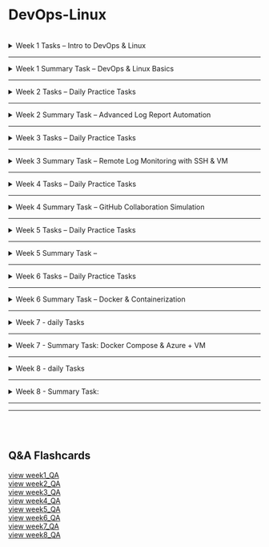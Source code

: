 # DevOps-Linux
<br />

<details>
<summary>Week 1 Tasks – Intro to DevOps & Linux</summary>
<br />

## 1. Basic Linux Commands

```bash
# Basic commands to Navigate and manage directories

pwd                   # Print current directory
ls                    # List contents of the directory
mkdir devops_test     # Create new directory
cd devops_test        # Change to that directory
touch testfile.txt    # Create a test file
rm testfile.txt       # Delete the test file
cd ..                 # Go back one directory (can also do cd ../../ and etc)
rm -r devops_test     # Delete the directory
```

## 2. Create Users and Assign to Custom Group

```bash
# Create a new group
sudo groupadd devopsteam

# Create users and assign them to the group
sudo useradd -m -G devopsteam user1
sudo useradd -m -G devopsteam user2

# Verify group membership
groups user1
groups user2
```

## 3. Change File and Directory Permissions

```bash
# Create a directory and a file
mkdir /tmp/secure_folder
touch /tmp/secure_folder/groupfile.txt

# Change ownership to a user and group
sudo chown user1:devopsteam /tmp/secure_folder/groupfile.txt

# Change permissions to allow group read/write
sudo chmod 660 /tmp/secure_folder/groupfile.txt

# Verify permissions
ls -l /tmp/secure_folder/groupfile.txt
```

</details>

******

<details>
<summary>Week 1 Summary Task – DevOps & Linux Basics</summary>
<br />

## Part 1: Creating Directory Structure & Permissions

```bash
# Create base project directory in user's home directory
mkdir -p ~/project1/docs ~/project1/scripts

# Set permissions
chmod 744 ~/project1/scripts  # Owner: rwx, Group/Others: r--
chmod 777 ~/project1/docs     # Everyone: rwx (write access for all users)
```

## Part 2: User & Group Management

```bash
# Create user and group
sudo groupadd devteam
sudo useradd -m -G devteam devuser

# Set 'project1' ownership to your user and give group read-only access
sudo chown $USER:devteam ~/project1
chmod 740 ~/project1  # Owner: rwx, Group: r--, Others: ---
```

## Part 3: Verification Commands

```bash
# Show final directory structure and permissions
ls -lR ~/project1

# Show group membership for devuser
groups devuser
```
Screenshot of the outcome:  
![alt text](images/image.png)
## Command Explanations

- `mkdir -p`: Creates directories; `-p` ensures parent directories are made as needed.
- `chmod 744`: Sets file/directory permissions (`7`=rwx, `4`=r--).
- `chmod 777`: Gives full read/write/execute permissions to all.
- `groupadd`: Adds a new group to the system.
- `useradd -m -G`: Creates a user with a home directory and adds them to a group.
- `chown`: Changes ownership of a file or directory.
- `ls -lR`: Recursively lists directory contents with permissions.
- `groups`: Shows all groups a user belongs to.

> When we use `$USER` it becomes the current username (in my case Benny06nov21).

> We can use 'whoami' to confirm the current username:

</details>

******

<details>
<summary>Week 2 Tasks – Daily Practice Tasks</summary>
<br />

## Task 1: Hello DevOps Script

### Create the Script file `hello_devops.sh`

```bash
nano hello_devops.sh
```

### now we are in the file with nano editor, we can write the script:
```bash
#!/bin/bash
echo "Hello DevOps"
```
* to save press CTRL+O and then press enter.
* then to exit the nano press CTRL+X
* `#!/bin/bash`: Tells the system to use the Bash shell to run this script.

### Make Executable and Run:
```bash
chmod +x hello_devops.sh
./hello_devops.sh
```

---

## Task 2: File & Directory Checker

### Create the Script file same way as in first task: `check_file.sh`
```bash
#!/bin/bash

if [ -z "$1" ]; then
  echo "Usage: ./check_file.sh <filename>"
  exit 1
fi

if [ -f "$1" ]; then
  echo "$1 is a file."
elif [ -d "$1" ]; then
  echo "$1 is a directory."
else
  echo "$1 does not exist."
fi
```
- `$1`: is the first argument passed to the script.
- `-z`: checks if it's an empty string.
- `-f`: checks if a file exists and is a regular file.
- `-d`: checks if the path is a directory.

### Make Executable and Run:
```bash
chmod +x check_file.sh
./check_file.sh hello_devops.sh
```

---

## Task 3: List Files with Sizes

### Create the Script file same way as previous tasks: `list_files.sh`
```bash
#!/bin/bash

printf "%-30s %-10s\n" "Filename" "Size (KB)"
printf "%-30s %-10s\n" "--------" "----------"

for file in *; do
  if [ -f "$file" ]; then
    size=$(du -k "$file" | cut -f1)
    printf "%-30s %-10s\n" "$file" "$size"
  fi
done
```
- `printf "%-30s %-10s\n"`: Prints a formatted line with two columns:
    - %-30s → left-align string to 30 characters (for filename)
    - %-10s → left-align string to 10 characters (for file size)
    - The first two printf lines print the header and underline for the table.
- for file in *: Loops over all items in the current directory (files and folders).
- if [ -f "$file" ]; then: Checks if the item is a regular file (ignores folders).
    - du -k "$file":
    - du = disk usage
- -k = show size in kilobytes (KB)
- `cut -f1`: Cuts the first column of the du output (the size number).
- `size=$(...)`: Stores the file size into a variable called size.
- `printf ... "$file" "$size"`: Prints a row of the table with the filename and its size.

### Make Executable and Run:
```bash
chmod +x list_files.sh
./list_files.sh
```

---

## Task 4: Search for ERROR Logs

### Create a file for testing the script: `access.log`
```bash
cat > access.log << EOF
this is the first line
this is 2nd line with ERROR 
this is ERROR line 
this line has ERROR also
this ERROR line has two ERROR
EOF
```
- total ERROR count is 5, but there 4 lines with ERROR, i will demonstrate the difference below.

### Create the Script file with nano: `find_errors.sh`
```bash
#!/bin/bash

echo "Lines with ERROR:"
grep "ERROR" access.log

echo "Wrong ERROR count:"
grep -c "ERROR" access.log

echo "Correct ERROR count:"
grep -o "ERROR" access.log | wc -l
```
- if using `grep -c "ERROR" access.log` it will return '4' which is incorrect because `-c` Counts matching lines.
- if using `grep -o "ERROR" access.log | wc -l` it will return '5' which is the correct answer because:
    - `-o`: Only print matching parts
    - and then we pipe the result and use `wc -l` to count total matches

### Make Executable and Run::
```bash
chmod +x find_errors.sh
./find_errors.sh
```

---

## Task 5: AWK Column Extractor

### Create a file for testing the one-liner: `data.csv`
```bash
cat > data.csv << EOF
1,Benny,Developer
2,Shalom,Backend
3,Benjamin,DevOps
4,Bennyaaa,Linux
5,BennySh,SoftwareEngineer
EOF
```

### One-liner AWK for `data.csv`:
```bash
awk -F',' '{ print $2 }' data.csv
```

- `awk`: A text-processing tool.
- `-F','`: sets comma as the Separator (instead of the default: spaces).
- `{ print $2 }`: prints the second column.


</details>

******


<details>
<summary>Week 2 Summary Task – Advanced Log Report Automation</summary>
<br />

## Task Overview

creating a modular, user-friendly script that analyzes log files, generates a professional report, and supports dynamic input parameters.

---

## Detailed script with comments:
#### (the clean script file `advanced_log_report.sh` without commnets is in the 'week2_summary' folder)
```bash
#!/bin/bash

# Advanced Log Report Generator

# CONFIG
TIMESTAMP=$(date +"%Y-%m-%d_%H-%M-%S")
REPORT_TXT="report_$TIMESTAMP.txt"
REPORT_CSV="report_$TIMESTAMP.csv"
KEYWORDS=()
LOG_DIR=""
START_TIME=$(date +%s.%N)
COLOR_ON=false
RECURSIVE=false

# print help when using the option '--help'
print_help() {
    echo "Usage: $0 <log_directory> [--keywords KEY1 KEY2 ...] [--recursive] [--color] [--help]"
    echo ""
    echo "Options:"
    echo "  --keywords    List of keywords to search for (for example, ERROR WARNING CRITICAL)"
    echo "  --recursive   Recursively scan all subdirectories"
    echo "  --color       Enable colored terminal output"
    echo "  --help        Display this help message"
    exit 0
}

show_spinner() {
    local filename="$1"
    local spinstr='|/-\\'
    local delay=0.1

    for i in {1..10}; do
        printf "\r[%c] Scanning: %s" "${spinstr:i%4:1}" "$filename" >&1
        sleep $delay
    done
    printf "\r[V] Scanning: %s\n" "$filename"
}

# parsing arguments
parse_args() {
    while [[ $# -gt 0 ]]; do # while still unchecked arguments (args>0)
        case "$1" in
            --keywords)
                shift
                while [[ $# -gt 0 && ! "$1" =~ ^-- ]]; do # while (keywords>0) and current argument ($1) does not start with --
                    KEYWORDS+=("$1") # add the current argument to the KEYWORDS array
                    shift # move to the next argument
                done
                ;;
            --recursive)
                RECURSIVE=true # set flag of recursive to true.
                shift
                ;;
            --color)
                COLOR_ON=true # set flag of color to true.
                shift
                ;;
            --help)
                print_help # calls the print_help function
                ;;
            -*)
                echo "Unknown flag: $1" # if anything else then the known args then exit with error.
                exit 1
                ;;
            *)
                LOG_DIR="$1" # set the log_dir to the first arg
                shift
                ;;
        esac
    done
}

validate_input() {
    if [[ -z "$LOG_DIR" ]]; then
        echo "Error: Log directory not provided."
        exit 1
    fi
    if [[ ! -d "$LOG_DIR" ]]; then
        echo "Error: '$LOG_DIR' is not a valid directory."
        exit 1
    fi
    if [[ ${#KEYWORDS[@]} -eq 0 ]]; then
        echo "Error: No keywords specified."
        exit 1
    fi
}

# Prints the header section for each log file in both TXT and CSV formats
print_header() {
    local filename
    filename=$(basename "$1") # extract just the filename from full path

    # Print formatted header to report.txt
    echo "Log File: $filename" | tee -a "$REPORT_TXT"
    echo "| Keyword     | Occurrences |" | tee -a "$REPORT_TXT"
    echo "|-------------|-------------|" | tee -a "$REPORT_TXT"

    # Write header to CSV
    echo "Log File: $filename" >> "$REPORT_CSV"
    echo "Keyword,Occurrences" >> "$REPORT_CSV"
}

# Prints a single row of keyword and count in both TXT and CSV formats
print_line() {
    local keyword=$1
    local count=$2

    if $COLOR_ON; then  # Print colorized line to terminal and append to report.txt
        printf "| \e[1;33m%-11s\e[0m | \e[1;36m%-11s\e[0m |\n" "$keyword" "$count" | tee -a "$REPORT_TXT"
    else                # Print plain text line and append to report.txt
        printf "| %-11s | %-11s |\n" "$keyword" "$count" | tee -a "$REPORT_TXT"
    fi

    # Write the same data to the CSV report
    echo "$keyword,$count" >> "$REPORT_CSV"
}
# \e[1;33m              - ANSI escape code to set bold yellow text
# %-11s                 - Left-align the string ($keyword and on the other $count) in an 11-character column
# \e[0m                 - Reset formatting (clear color/bold)
# \e[1;36m              - ANSI escape code to set bold cyan text
# tee -a "$REPORT_TXT"  - writes the output to both terminal (stdout) and appends (-a means "append", not overwrite) it to the file $REPORT_TXT


generate_report() {
    # Clear previous report files ('>' overwrites, '>>' appends — here we overwrite)
    echo "" > "$REPORT_TXT"
    echo "" > "$REPORT_CSV"
    
    local files
    # Determine which files to scan based on recursion flag
    if $RECURSIVE; then
        find "$LOG_DIR" -type f -name '*.log'
    else
        find "$LOG_DIR" -maxdepth 1 -type f -name '*.log'
    fi | while IFS= read -r file; do # Process each file found ### 'for' cannot safely handle filenames with spaces or newlines. we must use 'while'
        print_header "$file" # Write file section header

        # Count and write occurrences for each keyword
        for keyword in "${KEYWORDS[@]}"; do  # Loop through each keyword passed via --keywords
            count=$(grep -o "$keyword" "$file" 2>/dev/null | wc -l)  # Count how many times the keyword appears in the file
            print_line "$keyword" "$count"  # Print the result in table format and append to TXT/CSV
        done

        echo ""                     # New line to separate entries in terminal
        echo "" >> "$REPORT_TXT"    # New line in TXT report
        echo "" >> "$REPORT_CSV"    # New line in CSV report
    done
}
# wc -l         - counts how many matches
# 2>/dev/null   - silently suppress error messages from grep when:
## The file can’t be read (e.g., permission denied)
### The file is binary or corrupted
#### grep hits something unexpected and normally prints to stderr

# Calculates and prints the total script execution time
print_execution_time() {
    END_TIME=$(date +%s.%N)  # Capture current time with nanosecond precision
    DURATION=$(echo "$END_TIME - $START_TIME" | bc)  # Subtract start time from end time using bc for float math
    echo "Total Execution Time: ${DURATION} seconds" | tee -a "$REPORT_TXT"  # Print and append the duration to the report
}
# bc handles the subtraction with decimal precision, because Bash can’t subtract floats natively.

main() {
    parse_args "$@"
    validate_input
    generate_report
    print_execution_time
}

# '$@': all the command-line arguments, exactly as passed, preserving quotes.
main "$@"
```

### Key Features
- Accepts a log directory as input
- Supports `--keywords` flag with multiple terms ( `--keywords ERROR WARNING CRITICAL` )
- Recursively scans directories with `--recursive`
- Outputs results to `report.txt` and `report.csv`
- Includes total execution time
- Colored terminal output with `--color`
- Usage guide with `--help`
- Modular structure with clear functions and error handling

---

## Example Usage

```bash
chmod +x advanced_log_report.sh

# Basic usage
./advanced_log_report.sh ./logs --keywords ERROR WARNING CRITICAL

# Recursive search
./advanced_log_report.sh ./logs --keywords ERROR WARNING CRITICAL --recursive

# With color output
./advanced_log_report.sh ./logs --keywords ERROR WARNING CRITICAL --recursive --color

# Show help
./advanced_log_report.sh --help
```


### it will generate two files:
    - `report.txt`: Human-readable summary
    - `report.csv`: Machine-readable CSV format

### view them with cat (or open them manually):
```bash
cat report.txt
cat report.csv
```

</details>

******

<details>
<summary>Week 3 Tasks – Daily Practice Tasks</summary>
<br />

## Task 1: Basic IP & Port Exploration

```bash
ip a              # Show local IP addresses
ifconfig          # Alternate IP viewer (may require net-tools)

netstat -tuln     # List all listening ports (TCP/UDP)
ss -tuln          # Modern alternative to netstat
```

**Explanation of `127.0.0.1:22`:**  
127.0.0.1 this IP address is a loopback address that points to the computer, smartphone, or tablet you are using, and is also called localhost.  
Port 22 is dedicated to Secure Shell (SSH), which allows you to securely connect to a remote device and issue commands as if you were in front of it.

---

## Task 2: Generate SSH Key & Connect (+Task 3: Create Azure VM)

### Generate the SSH key:
```bash
ssh-keygen -t rsa -b 2048 -f ~/.ssh/id_rsa
```
and then presse 'enter' to accept the file location.  
and again press 'enter' two times to skip setting passphrase.

### Script to create an Azure Linux VM and Add this public key to the VM
```bash
#!/bin/bash

# Set variables
RESOURCE_GROUP="bennyVMeastus2"
LOCATION="eastus2" # cheapest for Standard_B1ls as i saw in pricing
VM_NAME="myvm"
ADMIN_USER="azureuser"

# Create resource group
az group create --name "$RESOURCE_GROUP" --location "$LOCATION"

# Create VM # Standard_B1ls is the cheapest.
az vm create \
  --resource-group "$RESOURCE_GROUP" \
  --name "$VM_NAME" \
  --image Ubuntu2204 \
  --size Standard_B1ls \
  --admin-username "$ADMIN_USER" \
  --authentication-type ssh \
  --generate-ssh-keys

# Add the public key to the VM (from ~/.ssh/id_rsa.pub)
az vm user update \
  --resource-group "$RESOURCE_GROUP" \
  --name "$VM_NAME" \
  --username "$ADMIN_USER" \
  --ssh-key-value "$(cat ~/.ssh/id_rsa.pub)"

# Open SSH port 22 (if not already open)
az vm open-port --port 22 --resource-group "$RESOURCE_GROUP" --name "$VM_NAME"
```

### Run the Script:
```bash
chmod +x create_vm_and_add_public_key.sh
./create_vm_and_add_public_key.sh
```

### Connect to the Azure VM without password:
```bash
ssh azureuser@<vm-public-ip>
```

---


## Task 4: Remote File Transfer with SCP

```bash
# if we are connected to the azure, we need to 'exit' to return to the local wsl
exit 

# Upload file
scp myfile.txt azureuser@<vm-public-ip>:/home/azureuser/

# Download file back to a different local path
scp azureuser@<vm-public-ip>:/home/azureuser/myfile.txt myfile_copied.txt

```

---

## Task 5: Run a Remote Command via SSH

```bash
# Run commands remotely
ssh -t azureuser@<vm-public-ip> "uptime"
ssh -t azureuser@<vm-public-ip> "df -h"
ssh -t azureuser@<vm-public-ip> "ls -l /home/azureuser"

# Save output locally
ssh -t azureuser@<vm-public-ip> "df -h" > vm_disk_usage.txt
```

</details>

******

<details>
<summary>Week 3 Summary Task – Remote Log
Monitoring with SSH & VM </summary>
<br />

## Task Objective:
This task is designed to consolidate the skills learned throughout Week 3 and apply them
in a practical, real-world DevOps scenario. You will connect to a remote virtual machine
using SSH, retrieve log files, analyze them for critical patterns (e.g., ERROR,
WARNING), and produce professional reports in both human-readable TXT and CSV
formats. This exercise reinforces concepts from previous weeks—including Bash
scripting, keyword parsing, working with files, and now adds secure networking and
virtual infrastructure access.

## Before we start, need to make sure you can connect to the VM without password:
(further instructions are in 'week3 - Daily Practice Tasks' above)
```bash
ssh azureuser@<vm-public-ip>
```
* after verifying, now we can `exit`

## Now we send some logs to the VM:
Script: `upload_logs_to_vm.sh`:
```bash
#!/bin/bash

REMOTE="$1"
LOCAL_FOLDER="$2"
REMOTE_FOLDER="$3"

if [[ -z "$REMOTE" || -z "$LOCAL_FOLDER" || -z "$REMOTE_FOLDER" ]]; then
  echo "Usage: $0 <user@host> <local_folder> <remote_folder>"
  echo "Example: $0 azureuser@52.1.2.3 ./logs /home/azureuser/logs_target"
  exit 1
fi

if [[ ! -d "$LOCAL_FOLDER" ]]; then
  echo "Error: '$LOCAL_FOLDER' is not a valid local directory"
  exit 1
fi

# Strip trailing slash if present
LOCAL_FOLDER="${LOCAL_FOLDER%/}"

# Ensure remote folder exists
ssh "$REMOTE" "mkdir -p \"$REMOTE_FOLDER\""

echo "Uploading '$LOCAL_FOLDER/' to $REMOTE:$REMOTE_FOLDER ..."
rsync -avz --progress "$LOCAL_FOLDER/" "$REMOTE:$REMOTE_FOLDER/"

echo "Upload complete → $REMOTE:$REMOTE_FOLDER"
```
- `-a` archive mode: preserves permissions, timestamps, symbolic links, etc.

- `-v` verbose: prints what’s happening.

- `-z` compress: compresses file data during the transfer for efficiency.

- `--progress` shows real-time progress of file transfers.

- `"$LOCAL_FOLDER/"` Trailing slash means “copy contents of the folder” (not the folder itself).

- `"$REMOTE:$REMOTE_FOLDER/"` Specifies the remote user/host and destination directory.

### Usage:
```bash
chmod +x upload_logs_to_vm.sh
./upload_logs_to_vm.sh <user@host> <local_folder> <remote_folder>
```

## Example:
```bash
./upload_logs_to_vm.sh azureuser@13.68.110.243 ./logs_to_upload /home/azureuser/logs_in_remote
```

## Now we can get logs from the VM:
Script: `remote_wrapper.sh`:
```bash
#!/bin/bash

# Remote Wrapper for Local Log Analyzer
## Downloads log files from a remote server, extracts archives,
## and invokes the local advanced_log_report.sh analyzer script.

# CONFIG
TIMESTAMP=$(date +"%Y-%m-%d_%H-%M-%S")  # Current timestamp for folder uniqueness
TMP_DIR="./tmp_logs_$TIMESTAMP"         # Temporary directory for downloaded/extracted logs
START_TIME=$(date +%s.%N)               # Start time for execution duration

# Print usage instructions
print_help() {
    echo "Usage: $0 <remote_user@host> <remote_log_dir> --keywords KEY1 [KEY2 ...] [--recursive] [--color]"
    echo ""
    echo "Positional arguments:"
    echo "  <remote_user@host>       Remote SSH login"
    echo "  <remote_log_dir>         Remote directory containing logs"
    echo ""
    echo "Options (passed to advanced_log_report.sh):"
    echo "  --keywords KEY1 [...]    Required keywords to search for"
    echo "  --recursive              Recursively scan subdirectories"
    echo "  --color                  Enable colored output"
    echo "  --help                   Show this help message"
    exit 1
}

# Validate argument count and check for --help flag
if [[ "$#" -lt 3 || "$1" == "--help" ]]; then # if args less than 3 or the first argument is --help
    print_help
fi

# Ensure required --keywords argument exists
if ! printf '%s\n' "$@" | grep -q -- "--keywords"; then
    echo "Error: Missing required --keywords argument."
    print_help
fi
# -q means “quiet” (no output, just sets exit code if found/not found), and when grep sees -- and stops treating further arguments as options.

# Extract and shift positional arguments
REMOTE_HOST="$1"       # Remote SSH login (e.g. user@host)
REMOTE_DIR="$2"        # Path to remote directory with logs
shift 2
PASSTHRU_ARGS=("$@")   # All remaining arguments passed to local analyzer

# Download logs and archives from the remote server
download_logs() {
    mkdir -p "$TMP_DIR"  # Create TMP_DIR if it doesn't exist (-p means no error if it exists)
    echo "[*] Downloading logs and archives..."
    
    # Run a remote 'find' via SSH: list all .log, .zip, .tar, .tar.gz files under REMOTE_DIR (escaped parentheses and quotes for correct remote parsing)
    ssh "$REMOTE_HOST" "find \"$REMOTE_DIR\" -type f \\( -iname '*.log' -o -iname '*.zip' -o -iname '*.tar' -o -iname '*.tar.gz' \\)" > /tmp/remote_log_list.txt # ">" overwrite if exists.

    # Read each line (remote file path) from the log list
    while IFS= read -r remote_file; do
        echo "[Downloading] $remote_file"
        # Try rsync for efficient copying:
        # -a (archive, preserves attributes), -v (verbose), -z (compress), --protect-args (handle spaces/special chars)
        # 2>/dev/null hides rsync errors (so script can fallback to scp)
        rsync -avz --protect-args "$REMOTE_HOST:$remote_file" "$TMP_DIR/" 2>/dev/null || \
        # If rsync fails (exit code not zero), use scp as fallback
        # -q (quiet), quotes protect spaces in remote path
        scp -q "$REMOTE_HOST:\"$remote_file\"" "$TMP_DIR/"
    done < /tmp/remote_log_list.txt
}
# Use rsync first for its efficiency (only transfers changes, can resume, preserves file attributes, handles spaces, and provides progress output).
# Fall back to scp for compatibility on systems where rsync is not installed or unavailable.

# Extract all supported archive types (.zip, .tar, .tar.gz)
extract_archives() {
    echo "[*] Extracting archives..."
    find "$TMP_DIR" -type f \( -iname "*.zip" -o -iname "*.tar" -o -iname "*.tar.gz" \) | while read -r archive; do
        case "$archive" in
            *.zip) unzip -q "$archive" -d "$TMP_DIR" ;; # in unzip -d is directory
            *.tar) tar -xf "$archive" -C "$TMP_DIR" ;; # but in tar its -C ## -x (extract), -f (archive file).
            *.tar.gz) tar -xzf "$archive" -C "$TMP_DIR" ;; # same here -C . ## -x (extract), -z (gzip support), -f (archive file).
        esac
    done
}

# Run the local analyzer script on the downloaded and extracted logs
run_local_analyzer() {
    echo "[*] Running local analyzer..."
    chmod +x ./advanced_log_report.sh
    ./advanced_log_report.sh "$TMP_DIR" "${PASSTHRU_ARGS[@]}"
}

# Main flow
main() {
    download_logs
    extract_archives
    run_local_analyzer
}

main
```
### Key Features
- Connects to a remote server via SSH (<user@host>)
- Accepts a remote log directory path as positional input
- Automatically downloads .log, .zip, .tar, and .tar.gz files
- Supports recursive scanning of subdirectories with --recursive
- Extracts archives locally before analysis
- Passes all flags (--keywords, --color, etc.) to the local analyzer (advanced_log_report.sh)
- Accepts --keywords with one or more terms (e.g. --keywords ERROR WARNING)
- Produces structured output: remote_report_*.txt and remote_report_*.csv (via delegated script)
- Displays execution progress with clear status messages and spinners
- Includes built-in --help with usage examples
- Modular function-based architecture for clean maintenance and extension


## Script Usage
```bash
sudo apt install unzip # the script uses unzip
chmod +x remote_wrapper.sh
./remote_wrapper.sh <remote_user@host> <remote_log_dir> [--keywords KEY1 KEY2 ...] [--recursive] [--color] [--help]
```

### Example:
```bash
./remote_wrapper.sh azureuser@13.68.110.243 /home/azureuser/logs_in_remote --keywords ERROR WARNING CRITICAL --recursive --color
```

</details>

******

<details>
<summary>Week 4 Tasks – Daily Practice Tasks </summary>
<br />

## Task 1: Branching & Switching
Initialize a new local Git repository:
```bash
git init
echo "# Week 4 Git Practice" > README.md
git add README.md
git commit -m "init"
```

Create two branches:
```bash
git checkout -b feature-a
git checkout -b feature-b
```

Switch between them:
```bash
git switch feature-a
# or
git checkout feature-a
```

Make a change on each branch and commit:
```bash
echo "Change for feature-a" >> file.txt
git add file.txt
git commit -m "Add feature-a change"
```

---

## Task 2: Simulate and Resolve Merge Conflicts
In both branches, edit the **same line** in `file.txt` to different content.

Merge one branch into the other and observe the conflict:
```bash
git checkout feature-a
git merge feature-b
```

Resolve the conflict manually in the editor or using:
```bash
git status
# Edit the file to fix conflicts
git add file.txt
git commit -m "Resolve merge conflict"
```
after `git add file.txt` and `git commit -m "Resolve merge conflict"` Git stores the resolved version and finalizes the merge.

---

## Task 3: Rebase and Cherry-Pick
before the rebase, we can view the log history by `git log --oneline`:
>$ git log --oneline  
>1605d5c (HEAD -> feature-a) Resolve merge conflict  
>97cdfc0 (feature-b) Add feature-a change  
>84a807b Add feature-a change  
>b4b7a66 (master) init  


Rebase `feature-a` onto `master`:
```bash
git checkout feature-a
git rebase master
```

if we have conflict we have few options:  
- we can resolve the conflict and then use `git rebase --continue` to continue with the rebase.
- we can skip the commit with the conflict it `git rebase --skip`.
- or we can abord the rebase with `git rebase --abort`.

i had conflict, so using the editor i made a combination of both features in the file.txt.  
and now to view the changes and the commit history log history again by `git log --oneline`:
>$ git log --oneline  
>dff5c7e (HEAD -> feature-a) add feature-a and feature-b change  
>84a807b Add feature-a change  
>b4b7a66 (master) init  

Cherry-pick a single commit from `feature-b`:
```bash
git checkout master
git cherry-pick <commit-hash>
```
if we want to cancel it we can do `git reset --hard HEAD~1`.  
This will delete the last commit and reset your branch to its previous state.


- `merge`: Adds both of the branches histories together with a special "merge commit."
- `rebase`: Moves the commits on top of the target branch, making it a straight timeline.

---

## Task 4: GitHub Pull Requests & Code Review
We can view all our branches by:
```bash
git branch # see all local branches
git branch -a # see local and remote branches
```

create remote repository (or in github UI):
```bash
gh repo create <repo_name> --public --source=. --remote=origin --push
```

Add the remote repository and push all branches:
```bash
git remote add origin https://github.com/<username>/<repo_name>.git
git push --all origin
```

can choose which branch to be the default (im changing to master):
```bash
gh repo edit --default-branch master
```

Create a pull request from `feature-a` into `master`:
```bash
gh pr create --base master --head feature-a --title "Merge feature-a" --body "This pull request merges feature-a into master."
```

---

## Task 5: Stash, Amend, and Cleanup
Make local changes and stash them:
```bash
echo "Temporary change" >> temp.txt
git add temp.txt
git stash
```

Restore the stash:
```bash
git stash pop
```

Amend the last commit:
```bash
git commit --amend -m "Updated commit message"
```

Clean up local branches already merged:
```bash
git branch --merged
git branch -d feature-b
```

</details>

******

<details>
<summary>Week 4 Summary Task – GitHub Collaboration Simulation </summary>
<br />

## Overview

### https://github.com/snir1551/week4-collaboration

This repository demonstrates a real-world collaborative Git workflow with a focus on:
- Branching and feature development.
- Conflict simulation and resolution.
- Using `rebase` and `cherry-pick` .
- Clean commit history and code review.
- Automations: GitHub Actions for linting and logging (permission given through the Settings in github).


## Repository & Branch Setup
```bash
gh repo create week4-collaboration --public --source=. --remote=origin --push
# or via GitHub UI

git branch feature-a
git branch feature-b
```

## Simulate a Merge Conflict
Edit the same line in a shared file (e.g., main.py) on both feature-a and feature-b.
```bash
git checkout feature-a
nano main.py # and write the below, and then alt+o , enter , alt+x
print("Hello from feature-a")
git add main.py
git commit -m "update main.py from feature-a"
git push -u origin feature-a

git checkout feature-b
nano main.py # and write the below, and then alt+o , enter , alt+x
print("Hello from feature-b")
git add main.py
git commit -m "update main.py from feature-b"
git push -u origin feature-b
```

## Open PR on first branch 'feature-a' and Merge to main
```bash
gh pr create --base main --head feature-a --title "Merge feature-a" --body "Add feature-a changes"
```
- Snir assigned me as reviewer and used labels for PR.  
- PR Approved and merged to main.

## Rebase feature-b branch based on new main (after merged the feature-a)
```bash
git checkout main
git pull
git checkout feature-b
git rebase main
# Resolve conflicts if any, (for example we edited the main.py)
# and then we did `git rebase --continue` to continue.
git push
```

## Open PR on second branch 'feature-b' and Merge to main
```bash
gh pr create --base main --head feature-b --title "Merge feature-b" --body "Add feature-b changes"
```
Assigned Snir as reviewer and used labels for PR.  
PR Approved and merged to main.


## added third branch to simulate cherry-pick:
we used cherry-pick to get some 'bug fix' from a branch with multiple commits: git cherry-pick bffbf23
```bash
git checkout main
git log --oneline --graph --all # used to see all the commit hash's
git cherry-pick <commit-hash> # git cherry-pick bffbf23 
git push
```
- https://github.com/snir1551/week4-collaboration/commit/7af83de4809c3ea30554f017959b2a48ada57473


## git log graph
![alt text](images/gitLogGraph.png)

## Added `REFLECTION.md`:
- What was the most challenging Git concept this week?
	1. the most challenging concept was understanding the Rebase concept and when its best to use it and how exactly.


- What did you learn about collaboration? 
	1. we learned that we need to have good communication in order to not cause conflict by working on same files or branchs,
and also make the work faster and more efficient by allowing each of the collaborator to work on different feature.
	2. that we should create issue before creating a pull request.


- What mistakes did you make and how did you fix them? 
	1. we didnt pull the recent changes from main before trying to apply changes from new branchs, which made problems

	2. we accidently commited and pushed to the wrong branch, and we fixed it by using git reset --hard HEAD~1


</details>


******

<details>
<summary>Week 5 Tasks – Daily Practice Tasks </summary>
<br />

# CI/CD with GitHub Actions
repo with the cicd implementations: https://github.com/Benny902/week5practice

## Task 1: Introduction to GitHub Actions

- **What is a GitHub Action?**  
  A GitHub Action is an automated workflow step or script that runs in response to events (like code pushes, pull requests, or issues). It’s used for tasks like building, testing, and deploying the application.

- **What is the difference between a job and a step?**  
  - A **job** is a set of steps that run on the same runner (virtual machine). Jobs run in parallel by default.  
  - A **step** is a single task within a job (like `npm install` or `echo "Hello"`). Steps run sequentially within a job.

- **What triggers a workflow?**  
  Workflows are triggered by events (like `push`, `pull_request`, `workflow_dispatch`), a schedule (cron), or manually from the GitHub Actions UI.

---

## Task 2: Basic CI Pipeline for Testing
1. In the project’s root, creating a new folder `.github/workflows`.  
2. Inside `.github/workflows`, create a file named `ci.yml`.  
3. A template for a Node.js app:

```yaml
name: CI Pipeline

on: # Runs on every push and pull request
  push:
  pull_request:

jobs:
  test:
    runs-on: ubuntu-latest
    steps:
      - uses: actions/checkout@v3
      - name: Set up Node.js
        uses: actions/setup-node@v3
        with:
          node-version: '18'
      - run: npm install # Installs dependencies
      - run: npm test # Runs test script
```

---

## Task 3: Matrix Strategy
1. modifying the `ci.yml` file to include a matrix strategy:  

```yaml
    strategy:
      matrix: # Defines a matrix for versions
        node-version: [14, 16, 18]

    steps:
        with:
          node-version: ${{ matrix.node-version }}
```
we can confirm the workflow runs once for each version by checking the 'GitHub Actions' run results.  
for example in my case: https://github.com/Benny902/week5practice/actions/runs/15419936970

---

## Task 4: Artifacts and Post-job Monitoring

In the **backend job**, we add a step to upload the test log file as an artifact:  

```yaml
- name: Upload test results
  uses: actions/upload-artifact@v4
  with:
    name: backend-test-results-node${{ matrix.node-version }}
    path: backend/test-results.log
```
we can download an artifact zip file from the link above, and see it has 'test-results.log' file inside of it.


In the **frontend job**, we validate availability with `curl -I http://localhost:4000`.

---

## Task 5: Slack/Discord Integration
1. Integrate the workflow with Slack (i chose Slack)
2. Store the webhook URL in the GitHub repo secrets (`SLACK_WEBHOOK_URL`).  
3. Add a Slack notification step to the workflow:  

add to the yaml for slack:
```yaml
- name: Notify Slack (Backend)
  if: always()
  uses: slackapi/slack-github-action@v1.25.0
  with:
    payload: |
    {
        "text": "*Job:* Backend (Node.js ${{ matrix.node-version }})\n*Status:* ${{ job.status }}\n*Duration:* ${{ env.JOB_DURATION }} seconds\n*Workflow:* ${{ github.workflow }}\n*Run:* #${{ github.run_number }}\n*Repo:* ${{ github.repository }}"
    }
  env:
    SLACK_WEBHOOK_URL: ${{ secrets.SLACK_WEBHOOK_URL }}

- name: Notify Slack (Frontend)
  if: always()
  uses: slackapi/slack-github-action@v1.25.0
  with:
    payload: |
    {
        "text": "*Job:* Frontend (Node.js ${{ matrix.node-version }})\n*Status:* ${{ job.status }}\n*Duration:* ${{ env.JOB_DURATION }} seconds\n*Workflow:* ${{ github.workflow }}\n*Run:* #${{ github.run_number }}\n*Repo:* ${{ github.repository }}"
    }
  env:
    SLACK_WEBHOOK_URL: ${{ secrets.SLACK_WEBHOOK_URL }}
```
Screenshot of the outcome:  
![alt text](images/slack.png) 

---

## Task 6: Combined Frontend and Backend CI/CD
1. created simple backend and frontend folder and files
2. enhanced the yml, this is the final yml file:
```yaml
name: Microblog CI

on: # Runs on every push and pull request
  push:
  pull_request:

jobs:
  backend:
    runs-on: ubuntu-latest
    strategy:
      matrix: # Matrix strategy to test multiple Node.js versions
        node-version: [14, 16, 18]
    steps:
      - uses: actions/checkout@v3 # Check out the code from the repo
      - name: Set job start time
        run: echo "JOB_START_TIME=$(date +%s)" >> $GITHUB_ENV # Record the start time in seconds and store it in GitHub Actions environment variable

      - name: Set up Node.js
        uses: actions/setup-node@v3 # Use the official Node.js setup action
        with:
          node-version: ${{ matrix.node-version }} # Use the Node.js version from the matrix

      - name: Install backend dependencies
        run: |
          cd backend # Move into the backend directory
          npm install # Install npm dependencies

      - name: Run backend tests
        run: |
          cd backend
          npm test | tee test-results.log # Run tests and write output to test-results.log
          echo "Build finished successfully at $(date)" >> test-results.log 
      - name: Upload test results
        uses: actions/upload-artifact@v4 # Upload the artifact to GitHub Actions
        with:
          name: backend-test-results-node${{ matrix.node-version }} # Artifact name includes the Node.js version
          path: backend/test-results.log # Path of the file to upload

      - name: Calculate job duration
        run: echo "JOB_DURATION=$(( $(date +%s) - $JOB_START_TIME ))" >> $GITHUB_ENV # Calculate duration in seconds and store in environment variable

      - name: Notify Slack (Backend)
        if: always() # Always run this step (even if previous steps fail)
        uses: slackapi/slack-github-action@v1.25.0 # Use official Slack GitHub Action
        with:
          payload: |
            {
              "text": "*Job:* Backend (Node.js ${{ matrix.node-version }})\n*Status:* ${{ job.status }}\n*Duration:* ${{ env.JOB_DURATION }} seconds\n*Workflow:* ${{ github.workflow }}\n*Run:* #${{ github.run_number }}\n*Repo:* ${{ github.repository }}"
            } # Slack message payload includes job info and duration
        env:
          SLACK_WEBHOOK_URL: ${{ secrets.SLACK_WEBHOOK_URL }} # Slack webhook URL stored in GitHub secrets

      - name: Echo job completion
        if: success() # Only run if job was successful
        run: echo "Backend job for Node.js ${{ matrix.node-version }} completed successfully!" # Bash echo to log success message

  frontend:
    runs-on: ubuntu-latest
    strategy:
      matrix:
        node-version: [14, 16, 18]
    steps:
      - uses: actions/checkout@v3 # Checkout the frontend code
      - name: Set job start time
        run: echo "JOB_START_TIME=$(date +%s)" >> $GITHUB_ENV # Record the job start time

      - name: Set up Node.js
        uses: actions/setup-node@v3
        with:
          node-version: ${{ matrix.node-version }} # Use matrix version

      - name: Install frontend dependencies
        run: |
          cd frontend
          npm install # Install any frontend dependencies

      - name: Serve frontend for testing # Start a local server and check if it's running
        run: |
          cd frontend
          node server.js & # Start server in background (&) so next command can run
          sleep 3 # Wait 3 seconds for server to start
          curl -I http://localhost:4000 # Use curl to check if server is up (HEAD request)

      - name: Calculate job duration
        run: echo "JOB_DURATION=$(( $(date +%s) - $JOB_START_TIME ))" >> $GITHUB_ENV # Calculate how long the job took

      - name: Notify Slack (Frontend)
        if: always() # Always send Slack message
        uses: slackapi/slack-github-action@v1.25.0
        with:
          payload: |
            {
              "text": "*Job:* Frontend (Node.js ${{ matrix.node-version }})\n*Status:* ${{ job.status }}\n*Duration:* ${{ env.JOB_DURATION }} seconds\n*Workflow:* ${{ github.workflow }}\n*Run:* #${{ github.run_number }}\n*Repo:* ${{ github.repository }}"
            }
        env:
          SLACK_WEBHOOK_URL: ${{ secrets.SLACK_WEBHOOK_URL }}

      - name: Echo job completion
        if: success()
        run: echo "Frontend job for Node.js ${{ matrix.node-version }} completed successfully!" # Echo final success message for the job

```

</details>

******

<details>
<summary>Week 5 Summary Task – </summary>
<br />

https://github.com/Benny902/week5-ci-cd

</details>

******

<details>
<summary>Week 6 Tasks – Daily Practice Tasks</summary>
<br />

# Docker & Containers Practice  
Repo: https://github.com/Benny902/week6practice

---

## Task 1 – Introduction to Docker CLI

- Install Docker from [https://docs.docker.com/get-docker/](https://docs.docker.com/get-docker/)
- Run first container:
  ```bash
  docker run hello-world
  ```
- Basic Docker CLI commands:
  ```bash
  docker ps        # List running containers
  docker ps -a     # List all containers (including stopped)
  docker images    # List downloaded images
  docker stop <container_id>   # Stop a running container
  docker rm <container_id>     # Remove a container
  docker rmi <image_id>        # Remove an image
  ```

---

## Task 2 – Working with Docker Images

- Pull and run an NGINX container:
  ```bash
  docker run -d -p 8080:80 nginx
  ```
- Open `http://localhost:8080` in your browser or:
  ```bash
  curl http://localhost:8080
  ```

- Use a lightweight image:
  ```bash
  docker pull nginx:alpine
  docker image ls
  ```
  Compare image sizes between `nginx` and `nginx:alpine`:
```bash
  $   docker image ls
REPOSITORY      TAG IMAGE       ID              CREATED         SIZE
nginx           latest          be69f2940aaf    7 weeks ago     192MB
nginx           alpine          6769dc3a703c    7 weeks ago     48.2MB
```

---

## Task 3 – Dockerfile Basics

1. Create a `Dockerfile` for a simple Node.js app:

**Example: Node.js App**

```Dockerfile
FROM node:alpine
WORKDIR /app
COPY . .
RUN npm install
CMD ["node", "server.js"]
```

2. Example `server.js`:

```js
import * as http from 'http';

const PORT = 5000;
http.createServer((req, res) => {
  console.log(`${req.method} ${req.url}`);
  res.end('Hello from Docker');
}).listen(PORT, () => {
  console.log(`Server running on port ${PORT}`);
});
```

3. Build and run:

```bash
docker build -t mynodeapp .
docker run -p 5000:5000 mynodeapp
```

4. Add `.dockerignore`:
```
node_modules
.env
```
### How `.dockerignore` affects build context:  
This will prevent the node_modules and .env files from being copied into the Docker image.  
- This reduces build context size (making builds faster).  
- `node_modules`: It ensures Docker installs fresh dependencies inside the container, avoiding possible OS or version conflicts.  
- keep sensitive files (like .env) out of production image.

---

## Task 4 – Custom Networking and Multi-container Setup

- Create a network:
  ```bash
  docker network create mynet
  ```

- Run two containers on the same network:
  ```bash
  docker run -d --name db --network mynet mongo
  docker run -it --rm --network mynet mongo mongosh --host db
  ```

- Use container names (`db`) to connect internally.

---

## Task 5 – Docker Compose Intro

1. `docker-compose.yml` example:
```yaml
version: '3'
services:
  web:
    build: .
    ports:
      - "5000:5000"
    environment:
      - APP_ENV=dev
    depends_on:
      - db
  db:
    image: mongo
    volumes:
      - dbdata:/data/db
volumes:
  dbdata:
```

2. Run:
```bash
docker-compose up --build
```

3. to test that web service can communicate with the database i enhanced the `server.js` with:
```js
import mongoose from 'mongoose';

mongoose.connect('mongodb://db:27017/mydb')
  .then(() => console.log("It works!"))
  .catch(err => console.log("Mongo connection failed:", err.message));
```
and now when we run with 'docker-compose up --build' we will see `It works!` in the logs

---

## Task 6 – Monitoring & Logging Basics

- Add to the `Dockerfile`:
```Dockerfile
HEALTHCHECK --interval=30s --timeout=5s --retries=3 CMD curl -f http://localhost:5000/ || exit 1
```

- Log HTTP requests in the app (already included in `server.js` above).
- Use:
```bash
docker ps
docker logs <container_id>
docker inspect <container_id>
```

---

## Task 7 – Advanced Docker Features

- Tag your image:
```bash
docker tag mynodeapp mynodeapp:1.0.0
```

- Push to Docker Hub (optional):
```bash
docker login
docker push mynodeapp:1.0.0
```

- Use optimized base images: (we already using this)
```Dockerfile
FROM node:alpine
```

- Simulate Slack notification (example):
```bash
curl -X POST -H 'Content-type: application/json' \
  --data '{"text":"Build finished successfully!"}' \
  https://hooks.slack.com/services/XXX/YYY/ZZZ
```

- Bonus app healthcheck endpoint (optional improvement):
```js
  hitCount++; // add `var hitCount = 0;` above this scope 
  console.log(`Hit #${hitCount} - ${req.method} ${req.url}`);

  if (req.url === '/health') {
    // 20% chance to simulate a failure (for healthcheck testing)
    if (Math.random() < 0.2) {
      res.statusCode = 500;
      res.end('Not Healthy');
    } else {
      res.statusCode = 200;
      res.end('Healthy!');
    }
    return;
  }
```

### now when we test with `curl -i http://localhost:5000/health`, we can see some results:
in logs
```bash
web-1  | Hit #3 - GET /health
web-1  | Hit #4 - GET /favicon.ico
web-1  | GET /favicon.ico
web-1  | Hit #5 - GET /health
web-1  | Hit #6 - GET /favicon.ico
web-1  | GET /favicon.ico
web-1  | Hit #7 - GET /health
web-1  | Hit #8 - GET /favicon.ico
web-1  | GET /favicon.ico
web-1  | Hit #9 - GET /health
web-1  | Hit #10 - GET /favicon.ico
web-1  | GET /favicon.ico
```

in bash:
```bash
Benny06nov21@Revision-PC MINGW64 ~
$ curl -i http://localhost:5000/health
  % Total    % Received % Xferd  Average Speed   Time    Time     Time  Current
                                 Dload  Upload   Total   Spent    Left  Speed
100     8  100     8    0     0   3029      0 --:--:-- --:--:-- --:--:--  4000HTTP/1.1 200 OK
Date: Tue, 10 Jun 2025 10:56:40 GMT
Connection: keep-alive
Keep-Alive: timeout=5
Content-Length: 8

Healthy!
Benny06nov21@Revision-PC MINGW64 ~
$ curl -i http://localhost:5000/health
  % Total    % Received % Xferd  Average Speed   Time    Time     Time  Current
                                 Dload  Upload   Total   Spent    Left  Speed
100    11  100    11    0     0   4160      0 --:--:-- --:--:-- --:--:--  5500HTTP/1.1 500 Internal Server Error
Date: Tue, 10 Jun 2025 10:56:40 GMT
Connection: keep-alive
Keep-Alive: timeout=5
Content-Length: 11

Not Healthy
Benny06nov21@Revision-PC MINGW64 ~
$ curl -i http://localhost:5000/health
  % Total    % Received % Xferd  Average Speed   Time    Time     Time  Current
                                 Dload  Upload   Total   Spent    Left  Speed
100     8  100     8    0     0   3153      0 --:--:-- --:--:-- --:--:--  4000HTTP/1.1 200 OK
Date: Tue, 10 Jun 2025 10:56:41 GMT
Connection: keep-alive
Keep-Alive: timeout=5
Content-Length: 8

Healthy!
```

</details>

******

<details>
<summary> Week 6 Summary Task – Docker & Containerization </summary>
<br />

- repo: https://github.com/Benny902/week6-ci-cd-docker
- has detailed readme on the repo above.

</details>

******

<details>
<summary> Week 7 - daily Tasks </summary>
<br />
https://github.com/Benny902/week7practice


</details>

******

<details>
<summary> Week 7 - Summary Task: Docker Compose & Azure + VM </summary>
<br />
https://github.com/Benny902/week7-collab


</details>

******


<details>
<summary> Week 8 - daily Tasks </summary>
<br />

# WEEK 8 – Daily Practice Tasks: Azure Infrastructure


## Task 1 – Setup Azure CLI Environment
```bash
# to login:
az login --use-device-code

# to see list of accounts associated
az account list --output table

# to choose which one to apply
az account set --subscription "YOUR_SUBSCRIPTION_NAME"
```

---

## Task 2 – Use the Azure CLI to create a resource group and a basic Linux VM.

### Generate the SSH key:
```bash
ssh-keygen -t rsa -b 2048 -f ~/.ssh/id_rsa
```
and then presse 'enter' to accept the file location.  
and again press 'enter' two times to skip setting passphrase.

### Script to create an Azure Linux VM and Add this public key to the VM
`create_vm_and_add_public_key.sh`:
```bash
#!/bin/bash

# Set variables
RESOURCE_GROUP="bennyVMeastus2"
LOCATION="eastus2" # cheapest for Standard_B1ls as i saw in pricing
VM_NAME="myvm"
ADMIN_USER="azureuser"

# Create resource group
az group create --name "$RESOURCE_GROUP" --location "$LOCATION"

# Create VM # Standard_B1ls is the cheapest.
az vm create \
  --resource-group "$RESOURCE_GROUP" \
  --name "$VM_NAME" \
  --image Ubuntu2204 \
  --size Standard_B1ls \
  --admin-username "$ADMIN_USER" \
  --authentication-type ssh \
  --generate-ssh-keys

# Add the public key to the VM (from ~/.ssh/id_rsa.pub)
az vm user update \
  --resource-group "$RESOURCE_GROUP" \
  --name "$VM_NAME" \
  --username "$ADMIN_USER" \
  --ssh-key-value "$(cat ~/.ssh/id_rsa.pub)"

# Open SSH port 22 (if not already open)
az vm open-port --port 22 --resource-group "$RESOURCE_GROUP" --name "$VM_NAME"
```

### Run the Script:
```bash
chmod +x create_vm_and_add_public_key.sh
./create_vm_and_add_public_key.sh
```

---

## Task 3 – Configure Networking (NSG + Public IP)

### Get Network Info:
```bash
az network nic list --resource-group bennyVMeastus2 -o table
az network public-ip show --resource-group bennyVMeastus2 --name myVMPublicIP -o json
```

### Add NSG Rule to Allow HTTP (port 80):
```bash
az network nsg rule create \
  --resource-group bennyVMeastus2 \
  --nsg-name myVMNSG \
  --name Allow-HTTP \
  --priority 1001 \
  --access Allow \
  --direction Inbound \
  --protocol Tcp \
  --destination-port-range 80 \
  --source-address-prefixes '*' \
  --destination-address-prefixes '*'
```
- Replace `myVMNSG` with the correct NSG name (check using az network nsg list).

---

## Task 4 – Deploy a Simple Web App to the VM

### Get the public IP of the VM with this command:
```bash
az vm show \
  --resource-group bennyVMeastus2 \
  --name myvm \
  -d \
  --query publicIps \
  -o tsv
```

### Connect to the Azure VM without password:
```bash
ssh azureuser@<vm-public-ip>
```

### Install Docker & Docker Compose
```bash
# Update package info
sudo apt update

# Install Docker
sudo apt install -y docker.io

# Enable and start Docker
sudo systemctl enable docker
sudo systemctl start docker

# Install Docker Compose
sudo apt install -y docker-compose
```


### Copy The Project Files to the VM
(go back to local machine with `exit`) : On local machine, in the project folder
```bash
scp -i ~/.ssh/id_rsa -r ./* azureuser@<vm-public-ip>:/home/azureuser/week8practice
```


### Build and Run the App on the VM
connect to the vm again ( ssh azureuser@<vm-public-ip> ) and then:
```bash
cd ~/week8practice
sudo docker-compose up -d --build
```

### This failed in my case i was because i was using 'cheap' VM with only 344mb, therfore i added `Swap`:
- Swap gives you virtual memory using disk. It’s not as fast as RAM, but prevents OOM crashes.
- Run these commands on the VM:
```bash
# Create a 1GB swap file
sudo fallocate -l 1G /swapfile
sudo chmod 600 /swapfile

# Set up the swap space
sudo mkswap /swapfile

# Enable swap
sudo swapon /swapfile

# Make it persistent (so it works after reboot)
echo '/swapfile none swap sw 0 0' | sudo tee -a /etc/fstab

# Check result # should see 'Swap:   1.0G   0B   1.0G'
free -h
```

### Expose Public Ports (Backend: 3000, Frontend: 4000)
- go back to our local (`exit`)
```bash
az vm open-port --port 3000 --resource-group bennyVMeastus2 --name myvm --priority 902
az vm open-port --port 4000 --resource-group bennyVMeastus2 --name myvm --priority 903
```
- when tried without `--priority` i had conflict.
- Each rule must have a unique priority (between 100 and 4096, lower number = higher priority).

### Verify Application is Running

- Backend: http://<vm-public-ip>:3000   

- Frontend: http://<vm-public-ip>:4000   

- To check logs or health:
```bash
sudo docker ps
sudo docker-compose logs --tail=50
```

---

## Task 5 – Use Azure Storage Account

### Create Storage Account and Container:
```bash
az storage account create \
  --name mystorageaccount123 \
  --resource-group myResourceGroup \
  --location eastus \
  --sku Standard_LRS

az storage container create \
  --name mycontainer \
  --account-name mystorageaccount123 \
  --auth-mode login
```

### Upload a File:
```bash
echo "Hello from Azure CLI!" > test.txt

az storage blob upload \
  --account-name mystorageaccount123 \
  --container-name mycontainer \
  --name test.txt \
  --file test.txt \
  --auth-mode login
```

---

## Task 6 – Script the Entire Deployment
### Login before executing the script :
```bash
# to login:
az login --use-device-code

# to see list of accounts associated
az account list --output table

# to choose which one to apply
az account set --subscription "YOUR_SUBSCRIPTION_NAME"
```

### The Entire Deployment Script: `full_vm_deploy.sh`:
```bash
#!/bin/bash

# === CONFIG ===
RESOURCE_GROUP="bennyVMeastus2"
LOCATION="eastus2"
VM_NAME="myvm"
ADMIN_USER="azureuser"
VM_SIZE="Standard_B1ls"
DOCKER_APP_FOLDER="week8practice"
LOCAL_PROJECT_PATH="."
PRIORITY_HTTP=901
PRIORITY_BACKEND=902
PRIORITY_FRONTEND=903

# === STEP 1: CREATE RESOURCE GROUP + VM ===
echo "Creating resource group and VM..."
az group create --name "$RESOURCE_GROUP" --location "$LOCATION"

az vm create \
  --resource-group "$RESOURCE_GROUP" \
  --name "$VM_NAME" \
  --image Ubuntu2204 \
  --size "$VM_SIZE" \
  --admin-username "$ADMIN_USER" \
  --authentication-type ssh \
  --generate-ssh-keys

# === STEP 2: ADD SSH KEY TO VM ===
echo "Adding SSH key..."
az vm user update \
  --resource-group "$RESOURCE_GROUP" \
  --name "$VM_NAME" \
  --username "$ADMIN_USER" \
  --ssh-key-value "$(cat ~/.ssh/id_rsa.pub)"

# === STEP 3: OPEN PORTS ===
echo "Opening ports..."
az vm open-port --port 22 --resource-group "$RESOURCE_GROUP" --name "$VM_NAME"
az vm open-port --port 80 --priority $PRIORITY_HTTP --resource-group "$RESOURCE_GROUP" --name "$VM_NAME"
az vm open-port --port 3000 --priority $PRIORITY_BACKEND --resource-group "$RESOURCE_GROUP" --name "$VM_NAME"
az vm open-port --port 4000 --priority $PRIORITY_FRONTEND --resource-group "$RESOURCE_GROUP" --name "$VM_NAME"

# === STEP 4: GET PUBLIC IP ===
VM_IP=$(az vm show -d -g "$RESOURCE_GROUP" -n "$VM_NAME" --query publicIps -o tsv)
echo "VM Public IP: $VM_IP"

# === STEP 5: INSTALL DOCKER, SWAP, AND DEPLOY APP ===
echo "Installing Docker and deploying app remotely..."

ssh -o StrictHostKeyChecking=no "$ADMIN_USER@$VM_IP" << EOF
  # Update system
  sudo apt update

  # Install Docker & Compose
  sudo apt install -y docker.io docker-compose
  sudo systemctl enable docker
  sudo systemctl start docker

  # Add 1GB Swap
  sudo fallocate -l 1G /swapfile
  sudo chmod 600 /swapfile
  sudo mkswap /swapfile
  sudo swapon /swapfile
  echo '/swapfile none swap sw 0 0' | sudo tee -a /etc/fstab

  # Prepare project folder
  rm -rf ~/$DOCKER_APP_FOLDER
  mkdir ~/$DOCKER_APP_FOLDER
EOF

echo "Copying project files to VM..."
scp -i ~/.ssh/id_rsa -r $LOCAL_PROJECT_PATH/* "$ADMIN_USER@$VM_IP:/home/$ADMIN_USER/$DOCKER_APP_FOLDER"

echo "Starting Docker app..."
ssh -o StrictHostKeyChecking=no "$ADMIN_USER@$VM_IP" << EOF
  cd ~/$DOCKER_APP_FOLDER
  sudo docker-compose down --remove-orphans
  sudo docker-compose up -d --build
EOF

echo "✅ Deployment complete."
echo "Visit:"
echo "  Backend:  http://$VM_IP:3000"
echo "  Frontend: http://$VM_IP:4000"

```

### Optional Cleanup Script
```bash
#!/bin/bash
RESOURCE_GROUP="bennyVMeastus2"
echo "Deleting everything in resource group: $RESOURCE_GROUP"
az group delete --name "$RESOURCE_GROUP" --yes --no-wait
```

---

## Task 7 – Combine CI/CD and Azure Deployment (Advanced)

### we start by Adding repository secrets in GitHub:
(Settings > Secrets and variables > Actions):  
- VM_HOST → azureuser@<vm-public-ip>
- VM_SSH_KEY → Contents of the private ~/.ssh/id_rsa file (not the .pub!)


## Create the Workflow File
`deploy-vm.yml`:
```yml
name: Deploy to Azure VM

on:
  workflow_dispatch:
  push:
    branches:
      - main

jobs:
  deploy-vm:
    runs-on: ubuntu-latest
    steps:
      - name: Checkout code
        uses: actions/checkout@v3

      - name: Write SSH key
        run: |
          echo "${{ secrets.VM_SSH_KEY }}" > key.pem
          chmod 600 key.pem

      - name: Copy files to VM with rsync
        run: |
          rsync -az --delete --exclude='.git' --exclude='node_modules' -e "ssh -i key.pem -o StrictHostKeyChecking=no" ./ ${{ secrets.VM_HOST }}:/home/azureuser/week7practice

      - name: Deploy with docker-compose
        run: |
          ssh -i key.pem -o StrictHostKeyChecking=no ${{ secrets.VM_HOST }} "
            cd /home/azureuser/week7practice &&
            sudo docker-compose down --remove-orphans &&
            sudo docker-compose up -d --build
          "

      - name: Healthcheck and get logs
        run: |
          ssh -i key.pem -o StrictHostKeyChecking=no ${{ secrets.VM_HOST }} "
            sudo docker-compose ps
            sudo docker-compose logs --tail=50
          " > remote_logs.txt

      - name: Upload VM logs
        uses: actions/upload-artifact@v4
        with:
          name: remote-logs
          path: remote_logs.txt

      - name: Cleanup key
        run: rm key.pem
```

</details>

******

<details>
<summary> Week 8 - Summary Task:  </summary>
<br />

https://github.com/Benny902/week8summary

</details>

******




******
<br/><br/>


## Q&A Flashcards  

[view week1_QA](./QA/week1_QA.md)  
[view week2_QA](./QA/week2_QA.md)  
[view week3_QA](./QA/week3_QA.md)  
[view week4_QA](./QA/week4_QA.md)  
[view week5_QA](./QA/week5_QA.md)  
[view week6_QA](./QA/week6_QA.md)  
[view week7_QA](./QA/week7_QA.md)  
[view week8_QA](./QA/week8_QA.md)  


